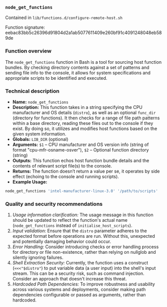 ### `node_get_functions`

Contained in `lib/functions.d/configure-remote-host.sh`

Function signature: eebac83bb5c26396d91804d2a1ab5077611409e260bf91c4091248048eb589de

### Function overview

The `node_get_functions` function in Bash is a tool for sourcing host function bundles. By checking directory contents against a set of patterns and sending file info to the console, it allows for system specifications and appropriate scripts to be identified and executed. 

### Technical description

- **Name:** `node_get_functions`
- **Description:** This function takes in a string specifying the CPU manufacturer and OS details (`distro`), as well as an optional `func_dir` (directory for functions). It then checks for a range of file path patterns within a base directory, reading these files out to the console if they exist. By doing so, it utilizes and modifies host functions based on the given system information.
- **Globals:** `LIB_DIR` (optional)
- **Arguments:** `$1` – CPU manufacturer and OS version info (string of format "cpu-mfr-osname-osver"), `$2` – Optional function directory (string)
- **Outputs:** This function echos host function bundle details and the contents of relevant script file(s) to the console.
- **Returns:** The function doesn’t return a value per se, it operates by side effect (echoing to the console and running scripts).
- **Example Usage:**

```bash
node_get_functions 'intel-manufacturer-linux-3.0' '/path/to/scripts'
```

### Quality and security recommendations

1. _Usage information clarification:_ The usage message in this function should be updated to reflect the function's actual name (`node_get_functions` instead of `initialise_host_scripts`).
2. _Input validation:_ Ensure that the `distro` parameter adheres to the expected format before operations are run. Without this, unexpected and potentially damaging behavior could occur.
3. _Error Handling:_ Consider introducing checks or error handling process for directory or file non-existence, rather than relying on nullglob and silently ignoring failures.
4. _Shell Extraction Security:_ Currently, the function uses a construct (`<<<"$distro"`) to put variable data (a user input) into the shell's input stream. This can be a security risk, such as command injection. Consider an approach that doesn't increase this threat.
5. _Hardcoded Path Dependencies:_ To improve robustness and usability across various systems and deployments, consider making path dependencies configurable or passed as arguments, rather than hardcoded.

